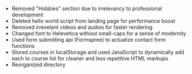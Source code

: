 - Removed "Hobbies" section due to irrelevancy to professional development 
- Deleted hello world script from landing page for performance boost 
- Removed irrevelant videos and audios for faster rendering
- Changed font to Helevetica without small-caps for a sense of modernity 
- Used form submitting api (Formspree) to actualize contact form functions 
- Stored courses in localStorage and used JavaScript to dynamically add each to course list for cleaner and less repetitive HTML markups 
- Reorganized directory